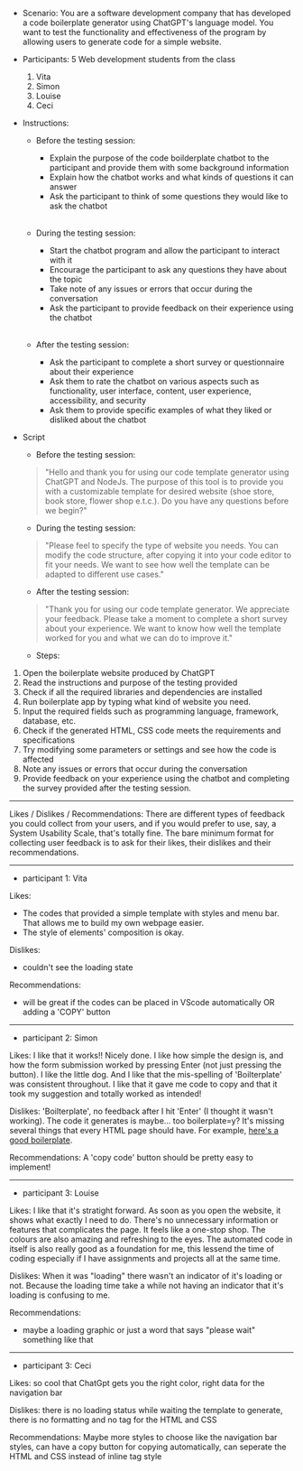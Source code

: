 - Scenario:
 You are a software development company that has developed a code boilerplate generator using ChatGPT's language model. You want to test the functionality and effectiveness of the program by allowing users to generate code for a simple website.

- Participants:
    5 Web development students from the class
     1. Vita 
     2. Simon
     3. Louise
     4. Ceci

- Instructions: 

    - Before the testing session:

        - Explain the purpose of the code boilderplate chatbot to the participant and provide them with some background information
        - Explain how the chatbot works and what kinds of questions it can answer
        - Ask the participant to think of some questions they would like to ask the chatbot
       </br>
    - During the testing session:

        - Start the chatbot program and allow the participant to interact with it
        - Encourage the participant to ask any questions they have about the topic
        - Take note of any issues or errors that occur during the conversation
        - Ask the participant to provide feedback on their experience using the chatbot

      </br>       
    -  After the testing session:

        - Ask the participant to complete a short survey or questionnaire about their experience
        - Ask them to rate the chatbot on various aspects such as functionality, user interface, content, user experience, accessibility, and security
        - Ask them to provide specific examples of what they liked or disliked about the chatbot



- Script 

    - Before the testing session:
    > "Hello and thank you for using our code template generator using ChatGPT and NodeJs. The purpose of this tool is to provide you with a customizable template for desired website (shoe store, book store, flower shop e.t.c.). Do you have any questions before we begin?"



    - During the testing session:
    >"Please feel to specify the type of website you needs. You can modify the code structure, after copying it into your code editor to fit your needs. We want to see how well the template can be adapted to different use cases."



    - After the testing session:
    >"Thank you for using our code template generator. We appreciate your feedback. Please take a moment to complete a short survey about your experience. We want to know how well the template worked for you and what we can do to improve it."





  - Steps:

1. Open the boilerplate website produced by ChatGPT
2. Read the instructions and purpose of the testing provided
3. Check if all the required libraries and dependencies are installed
4. Run boilerplate app by typing what kind of website you need.
5. Input the required fields such as programming language, framework, database, etc. 
6. Check if the generated HTML, CSS code meets the requirements and specifications
7. Try modifying some parameters or settings and see how the code is affected
8. Note any issues or errors that occur during the conversation
9. Provide feedback on your experience using the chatbot and completing the survey provided after the testing session.


-----

Likes / Dislikes / Recommendations: There are different types of feedback you could collect from your users, and if you would prefer to use, say, a System Usability Scale, that's totally fine. The bare minimum format for collecting user feedback is to ask for their likes, their dislikes and their recommendations.


-----
- participant 1: Vita

Likes:
- The codes that provided a simple template with styles and menu bar. That allows me to build my own webpage easier.
- The style of elements' composition is okay.

Dislikes:
- couldn't see the loading state

Recommendations:
- will be great if the codes can be placed in VScode automatically OR adding a 'COPY' button

-----

- participant 2: Simon

Likes: I like that it works!! Nicely done. I like how simple the design is, and how the form submission worked by pressing Enter (not just pressing the button). I like the little dog. And I like that the mis-spelling of 'Boilterplate' was consistent throughout. I like that it gave me code to copy and that it took my suggestion and totally worked as intended!

Dislikes: 'Boilterplate', no feedback after I hit 'Enter' (I thought it wasn't working). The code it generates is maybe... too boilerplate=y? It's missing several things that every HTML page should have. For example, [here's a good boilerplate](https://www.matuzo.at/blog/html-boilerplate/). 

Recommendations: A 'copy code' button should be pretty easy to implement! 


-----

- participant 3: Louise

Likes: I like that it's stratight forward. As soon as you open the website, it shows what exactly I need to do. There's no unnecessary information or features that complicates the page. It feels like a one-stop shop. The colours are also amazing and refreshing to the eyes. The automated code in itself is also really good as a foundation for me, this lessend the time of coding especially if I have assignments and projects all at the same time. 

Dislikes: When it was "loading" there wasn't an indicator of it's loading or not. Because the loading time take a while not having an indicator that it's loading is confusing to me. 

Recommendations:  
- maybe a loading graphic or just a word that says "please wait" something like that




-----




- participant 3: Ceci

Likes: so cool that ChatGpt gets you the right color, right data for the navigation bar

Dislikes: there is no loading status while waiting the template to generate, there is no formatting and no tag for the HTML and CSS

Recommendations: Maybe more styles to choose like the navigation bar styles, can have a copy button for copying automatically, can seperate the HTML and CSS instead of inline tag style

